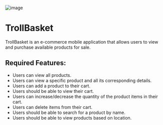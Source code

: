 ![image](https://user-images.githubusercontent.com/28824477/155988334-ddb1251b-83fe-4519-9afa-53bb5383f732.png)


# TrollBasket
TrollBasket is an e-commerce mobile application that allows users to view and purchase available products for sale. 

## Required Features:  
- Users can view all products.  
- Users can view a specific product and all its corresponding details. 
- Users can add a product to their cart.  
- Users should be able to view their cart.  
- Users can increase/decrease the quantity of the product items in their cart. 
- Users can delete items from their cart. 
- Users should be able to search for a product by name.  
- Users should be able to view products based on location.
